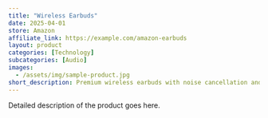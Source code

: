 ```yaml
---
title: "Wireless Earbuds"
date: 2025-04-01
store: Amazon
affiliate_link: https://example.com/amazon-earbuds
layout: product
categories: [Technology]
subcategories: [Audio]
images:
  - /assets/img/sample-product.jpg
short_description: Premium wireless earbuds with noise cancellation and long battery life.
---
```


Detailed description of the product goes here.
